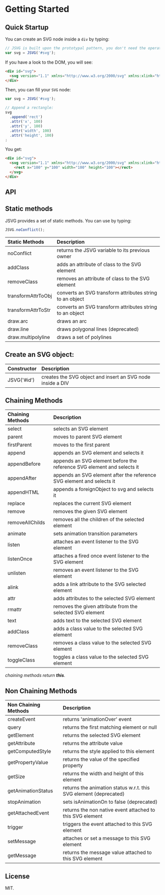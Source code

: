 # Getting Started

## Quick Startup

You can create an SVG node inside a `div` by typing:

```javascript
// JSVG is built upon the prototypal pattern, you don't need the operator 'new'.
var svg = JSVG('#svg');
```

If you have a look to the DOM, you will see:

```html
<div id="svg">
  <svg version="1.1" xmlns="http://www.w3.org/2000/svg" xmlns:xlink="http://www.w3.org/1999/xlink"></svg>
</div>
```

Then, you can fill your `SVG` node:

```Javascript
var svg = JSVG('#svg');

// Append a rectangle:
svg
  .append('rect')
  .attr('x', 100)
  .attr('y', 100)
  .attr('width', 100)
  .attr('height', 100)
;
```

You get:

```html
<div id="svg">
  <svg version="1.1" xmlns="http://www.w3.org/2000/svg" xmlns:xlink="http://www.w3.org/1999/xlink">
    <rect x="100" y="100" width="100" height="100"></rect>
  </svg>
</div>
```


## API

## Static methods

JSVG provides a set of static methods. You can use by typing:

```javascript
JSVG.noConflict();
```

| Static Methods       | Description |
|:---------------------|:------------|
| noConflict           | returns the JSVG variable to its previous owner |
| addClass             | adds an attribute of class to the SVG element |
| removeClass          | removes an attribute of class to the SVG element |
| transformAttrToObj   | converts an SVG transform attributes string to an object |
| transformAttrToStr   | converts an SVG transform attributes string to an object |
| draw.arc             | draws an arc |
| draw.line            | draws polygonal lines (deprecated) |
| draw.multipolyline   | draws a set of polylines |



## Create an SVG object:

| Constructor | Description |
|:------------|:------------|
| JSVG('#id') | creates the SVG object and insert an SVG node inside a DIV |


## Chaining Methods

| Chaining Methods  | Description |
|:------------------|:------------|
| select            | selects an SVG element |
| parent            | moves to parent SVG element |
| firstParent       | moves to the first parent |
| append            | appends an SVG element and selects it |
| appendBefore      | appends an SVG element before the reference SVG element and selects it |
| appendAfter       | appends an SVG element after the reference SVG element and selects it |
| appendHTML        | appends a foreignObject to svg and selects it |
| replace           | replaces the current SVG element |
| remove            | removes the given SVG element |
| removeAllChilds   | removes all the children of the selected element |
| animate           | sets animation transition parameters |
| listen            | attaches an event listener to the SVG element |
| listenOnce        | attaches a fired once event listener to the SVG element |
| unlisten          | removes an event listener to the SVG element |
| alink             | adds a link attribute to the SVG selected element |
| attr              | adds attributes to the selected SVG element |
| rmattr            | removes the given attribute from the selected SVG element |
| text              | adds text to the selected SVG element |
| addClass          | adds a class value to the selected SVG element |
| removeClass       | removes a class value to the selected SVG element |
| toggleClass       | toggles a class value to the selected SVG element |

*chaining methods return **this***.


## Non Chaining Methods

| Non Chaining Methods  | Description |
|:----------------------|:------------|
|  createEvent          | returns 'animationOver' event |
|  query                | returns the first matching element or null |
|  getElement           | returns the selected SVG element |
|  getAttribute         | returns the attribute value |
|  getComputedStyle     | returns the style applied to this element |
|  getPropertyValue     | returns the value of the specified property |
|  getSize              | returns the width and height of this element |
|  getAnimationStatus   | returns the animation status w.r.t. this SVG element (deprecated) |
|  stopAnimation        | sets isAnimationOn to false (deprecated) |
|  getAttachedEvent     | returns the non native event attached to this SVG element |
|  trigger              | triggers the event attached to this SVG element |
|  setMessage           | attaches or set a message to this SVG element |
|  getMessage           | returns the message value attached to this SVG element |


## License

MIT.
